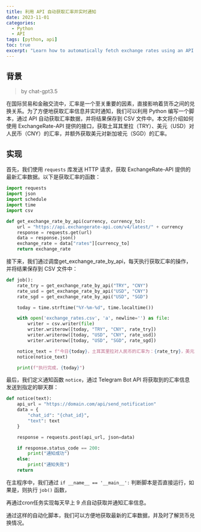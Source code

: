 ```yaml
---
title: 利用 API 自动获取汇率并实时通知
date: 2023-11-01
categories: 
  - Python
  - API
tags: [python, api]
toc: true
excerpt: "Learn how to automatically fetch exchange rates using an API and send real-time notifications. This guide covers the setup and implementation of a Python script to keep you updated with the latest currency exchange rates."
---
```


## 背景

> by chat-gpt3.5

在国际贸易和金融交流中，汇率是一个至关重要的因素，直接影响着货币之间的兑换关系。为了方便地获取汇率信息并实时通知，我们可以利用 Python 编写一个脚本，通过 API 自动获取汇率数据，并将结果保存到 CSV 文件中。本文将介绍如何使用 ExchangeRate-API 提供的接口，获取土耳其里拉（TRY）、美元（USD）对人民币（CNY）的汇率，并额外获取美元对新加坡元（SGD）的汇率。

## 实现

首先，我们使用 `requests` 库发送 HTTP 请求，获取 ExchangeRate-API 提供的最新汇率数据。以下是获取汇率的函数：

```python
import requests
import json
import schedule
import time
import csv

def get_exchange_rate_by_api(currency, currency_to):
    url = "https://api.exchangerate-api.com/v4/latest/" + currency
    response = requests.get(url)
    data = response.json()
    exchange_rate = data["rates"][currency_to]
    return exchange_rate
```

接下来，我们通过调度get_exchange_rate_by_api，每天执行获取汇率的操作，并将结果保存到 CSV 文件中：

```python
def job():
    rate_try = get_exchange_rate_by_api("TRY", "CNY")
    rate_usd = get_exchange_rate_by_api("USD", "CNY")
    rate_sgd = get_exchange_rate_by_api("USD", "SGD")

    today = time.strftime("%Y-%m-%d", time.localtime())

    with open('exchange_rates.csv', 'a', newline='') as file:
        writer = csv.writer(file)
        writer.writerow([today, "TRY", "CNY", rate_try])
        writer.writerow([today, "USD", "CNY", rate_usd])
        writer.writerow([today, "USD", "SGD", rate_sgd])

    notice_text = f"今日{today}，土耳其里拉对人民币的汇率为：{rate_try}，美元对人民币的汇率为：{rate_usd}，美元对新加坡元的汇率为：{rate_sgd}"
    notice(notice_text)

    print(f"执行完成，{today}")
```

最后，我们定义通知函数 `notice`，通过 Telegram Bot API 将获取到的汇率信息发送到指定的聊天群：

```python
def notice(text):
    api_url = "https://domain.com/api/send_notification"
    data = {
        "chat_id": "{chat_id}",
        "text": text
    }

    response = requests.post(api_url, json=data)

    if response.status_code == 200:
        print("通知成功")
    else:
        print("通知失败")
    return
```

在主程序中，我们通过 `if __name__ == '__main__':` 判断脚本是否直接运行，如果是，则执行 `job()` 函数，

再通过cron任务实现每天早上 9 点自动获取并通知汇率信息。

通过这样的自动化脚本，我们可以方便地获取最新的汇率数据，并及时了解货币兑换情况。